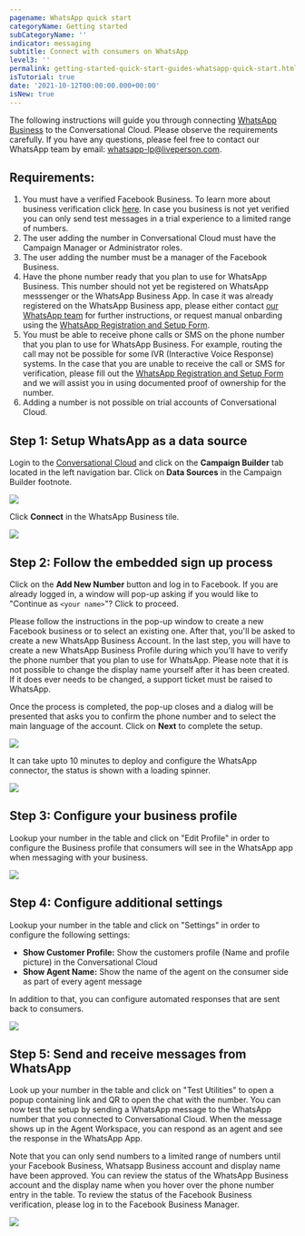 ```yaml
---
pagename: WhatsApp quick start
categoryName: Getting started
subCategoryName: ''
indicator: messaging
subtitle: Connect with consumers on WhatsApp
level3: ''
permalink: getting-started-quick-start-guides-whatsapp-quick-start.html
isTutorial: true
date: '2021-10-12T00:00:00.000+00:00'
isNew: true
---
```


The following instructions will guide you through connecting [WhatsApp Business](/messaging-channels-whatsapp-business.html) to the Conversational Cloud. Please observe the requirements carefully. If you have any questions, please feel free to contact our WhatsApp team by email: [whatsapp-lp@liveperson.com](mailto:whatsapp-lp@liveperson.com).

## Requirements:

1. You must have a verified Facebook Business. To learn more about business verification click [here](https://www.facebook.com/business/help/2058515294227817?id=180505742745347). In case you business is not yet verified you can only send test messages in a trial experience to a limited range of numbers.
2. The user adding the number in Conversational Cloud must have the Campaign Manager or Administrator roles.
3. The user adding the number must be a manager of the Facebook Business.
4. Have the phone number ready that you plan to use for WhatsApp Business. This number should not yet be registered on WhatsApp messsenger or the WhatsApp Business App. In case it was already registered on the WhatsApp Business app, please either contact [our WhatsApp team](mailto:whatsapp-lp@liveperson.com) for further instructions, or request manual onbarding using the [WhatsApp Registration and Setup Form](https://www.liveperson.com/whatsapp-form/).
5. You must be able to receive phone calls or SMS on the phone number that you plan to use for WhatsApp Business. For example, routing the call may not be possible for some IVR (Interactive Voice Response) systems. In the case that you are unable to receive the call or SMS for verification, please fill out the [WhatsApp Registration and Setup Form](https://www.liveperson.com/whatsapp-form/) and we will assist you in using documented proof of ownership for the number.
6. Adding a number is not possible on trial accounts of Conversational Cloud.


## Step 1: Setup WhatsApp as a data source

Login to the [Conversational Cloud](https://authentication.liveperson.net/) and click on the **Campaign Builder** tab located in the left navigation bar. Click on **Data Sources** in the Campaign Builder footnote.

![](img/whatsapp-campaign-screen.png)

Click **Connect** in the WhatsApp Business tile.

![](img/whatsapp-data-sources.png)

## Step 2: Follow the embedded sign up process

Click on the **Add New Number** button and log in to Facebook. If you are already logged in, a window will pop-up asking if you would like to "Continue as `<your name>`"? Click to proceed.

Please follow the instructions in the pop-up window to create a new Facebook business or to select an existing one. After that, you'll be asked to create a new WhatsApp Business Account. In the last step, you will have to create a new WhatsApp Business Profile during which you'll have to verify the phone number that you plan to use for WhatsApp. Please note that it is not possible to change the display name yourself after it has been created. If it does ever needs to be changed, a support ticket must be raised to WhatsApp.  

Once the process is completed, the pop-up closes and a dialog will be presented that asks you to confirm the phone number and to select the main language of the account. Click on **Next** to complete the setup.

![](img/whatsapp-number-language-list.png)

It can take upto 10 minutes to deploy and configure the WhatsApp connector, the status is shown with a loading spinner. 

![](img/whatsapp-deployment.png)

## Step 3: Configure your business profile
Lookup your number in the table and click on "Edit Profile" in order to configure the Business profile that consumers will see in the WhatsApp app when messaging with your business.

![](img/whatsapp-edit-profile.png)

## Step 4: Configure additional settings
Lookup your number in the table and click on "Settings" in order to configure the following settings:

- **Show Customer Profile:** Show the customers profile (Name and profile picture) in the Conversational Cloud
- **Show Agent Name:** Show the name of the agent on the consumer side as part of every agent message

In addition to that, you can configure automated responses that are sent back to consumers.

![](img/whatsapp-edit-settings.png)

## Step 5: Send and receive messages from WhatsApp
Look up your number in the table and click on "Test Utilities" to open a popup containing link and QR to open the chat with the number. You can now test the setup by sending a WhatsApp message to the WhatsApp number that you connected to Conversational Cloud. When the message shows up in the Agent Workspace, you can respond as an agent and see the response in the WhatsApp App. 


Note that you can only send numbers to a limited range of numbers until your Facebook Business, Whatsapp Business account and display name have been approved. You can review the status of the WhatsApp Business account and the display name when you hover over the phone number entry in the table. To review the status of the Facebook Business verification, please log in to the Facebook Business Manager. 

![](img/whatsapp-test-utilities.png)
